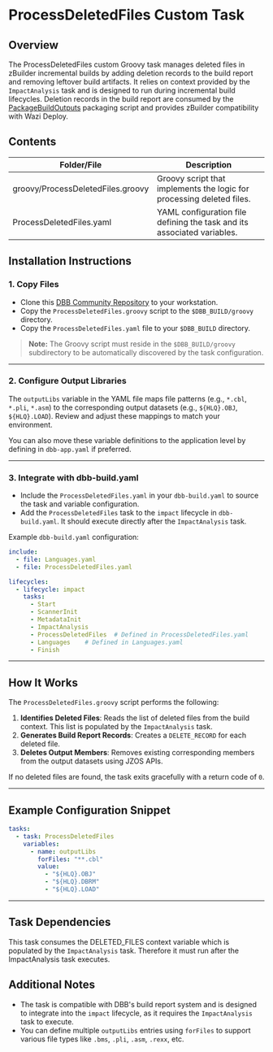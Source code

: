 # ProcessDeletedFiles Custom Task

## Overview
The ProcessDeletedFiles custom Groovy task manages deleted files in zBuilder incremental builds by adding deletion records to the build report and removing leftover build artifacts. It relies on context provided by the `ImpactAnalysis` task and is designed to run during incremental build lifecycles. Deletion records in the build report are consumed by the [PackageBuildOutputs](/Pipeline/PackageBuildOutputs/) packaging script and provides zBuilder compatibility with Wazi Deploy.

## Contents
| Folder/File | Description |
| --- | --- |
| groovy/ProcessDeletedFiles.groovy | Groovy script that implements the logic for processing deleted files. |
| ProcessDeletedFiles.yaml | YAML configuration file defining the task and its associated variables. |

## Installation Instructions

### 1. Copy Files

- Clone this [DBB Community Repository](https://github.com/IBM/dbb) to your workstation.
- Copy the `ProcessDeletedFiles.groovy` script to the `$DBB_BUILD/groovy` directory.
- Copy the `ProcessDeletedFiles.yaml` file to your `$DBB_BUILD` directory.

> **Note:** The Groovy script must reside in the `$DBB_BUILD/groovy` subdirectory to be automatically discovered by the task configuration.

---

### 2. Configure Output Libraries

The `outputLibs` variable in the YAML file maps file patterns (e.g., `*.cbl`, `*.pli`, `*.asm`) to the corresponding output datasets (e.g., `${HLQ}.OBJ`, `${HLQ}.LOAD`). Review and adjust these mappings to match your environment.

You can also move these variable definitions to the application level by defining in `dbb-app.yaml` if preferred.

---

### 3. Integrate with dbb-build.yaml

- Include the `ProcessDeletedFiles.yaml` in your `dbb-build.yaml` to source the task and variable configuration.
- Add the `ProcessDeletedFiles` task to the `impact` lifecycle in `dbb-build.yaml`. It should execute directly after the `ImpactAnalysis` task. 

Example `dbb-build.yaml` configuration:
```yaml
include: 
  - file: Languages.yaml
  - file: ProcessDeletedFiles.yaml

lifecycles:
  - lifecycle: impact
    tasks:
      - Start
      - ScannerInit
      - MetadataInit
      - ImpactAnalysis
      - ProcessDeletedFiles  # Defined in ProcessDeletedFiles.yaml
      - Languages    # Defined in Languages.yaml
      - Finish
```

---

## How It Works

The `ProcessDeletedFiles.groovy` script performs the following:

1. **Identifies Deleted Files**: Reads the list of deleted files from the build context. This list is populated by the `ImpactAnalysis` task. 
2. **Generates Build Report Records**: Creates a `DELETE_RECORD` for each deleted file.
3. **Deletes Output Members**: Removes existing corresponding members from the output datasets using JZOS APIs.

If no deleted files are found, the task exits gracefully with a return code of `0`.

---

## Example Configuration Snippet

```yaml
tasks:
  - task: ProcessDeletedFiles
    variables:
      - name: outputLibs
        forFiles: "**.cbl"
        value:
          - "${HLQ}.OBJ"
          - "${HLQ}.DBRM"
          - "${HLQ}.LOAD"
```

---

## Task Dependencies

This task consumes the DELETED_FILES context variable which is populated by the `ImpactAnalysis` task. Therefore it must run after the ImpactAnalysis task executes. 

## Additional Notes

- The task is compatible with DBB's build report system and is designed to integrate into the `impact` lifecycle, as it requires the `ImpactAnalysis` task to execute. 
- You can define multiple `outputLibs` entries using `forFiles` to support various file types like `.bms`, `.pli`, `.asm`, `.rexx`, etc.
